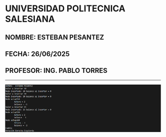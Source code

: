 # UNIVERSIDAD POLITECNICA SALESIANA

## NOMBRE: ESTEBAN PESANTEZ  
## FECHA: 26/06/2025  
## PROFESOR: ING. PABLO TORRES

---

![Captura](./imagenes/Captura.png)
